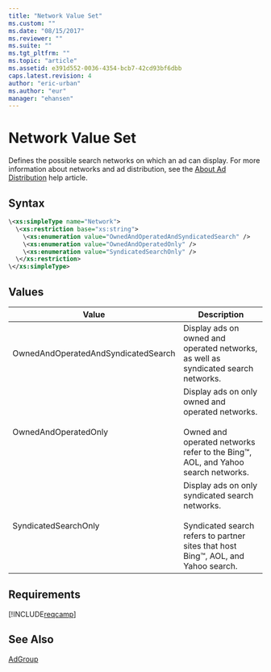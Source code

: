 ```yaml
---
title: "Network Value Set"
ms.custom: ""
ms.date: "08/15/2017"
ms.reviewer: ""
ms.suite: ""
ms.tgt_pltfrm: ""
ms.topic: "article"
ms.assetid: e391d552-0036-4354-bcb7-42cd93bf6dbb
caps.latest.revision: 4
author: "eric-urban"
ms.author: "eur"
manager: "ehansen"
---
```

# Network Value Set
Defines the possible search networks on which an ad can display.
For more information about networks and ad distribution, see the [About Ad Distribution](http://help.bingads.microsoft.com/#apex/3/en/50871/0) help article.

## Syntax

```xml
\<xs:simpleType name="Network">
  \<xs:restriction base="xs:string">
    \<xs:enumeration value="OwnedAndOperatedAndSyndicatedSearch" />
    \<xs:enumeration value="OwnedAndOperatedOnly" />
    \<xs:enumeration value="SyndicatedSearchOnly" />
  \</xs:restriction>
\</xs:simpleType>
```

## Values

|Value|Description|
|---------|---------------|
|OwnedAndOperatedAndSyndicatedSearch|Display ads on owned and operated networks, as well as syndicated search networks.|
|OwnedAndOperatedOnly|Display ads on only owned and operated networks.<br /><br />Owned and operated networks refer to the Bing™, AOL, and Yahoo search networks.|
|SyndicatedSearchOnly|Display ads on only syndicated search networks.<br /><br />Syndicated search refers to partner sites that host Bing™, AOL, and Yahoo search.|

## Requirements
[!INCLUDE[reqcamp](../campaign-api/includes/reqcamp.md)]
## See Also
[AdGroup](../campaign-api/adgroup-data-object.md)

